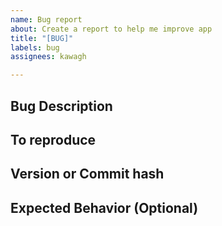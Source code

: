 ```yaml
---
name: Bug report
about: Create a report to help me improve app
title: "[BUG]"
labels: bug
assignees: kawagh

---
```


## Bug Description

## To reproduce

## Version or Commit hash

## Expected Behavior (Optional)
